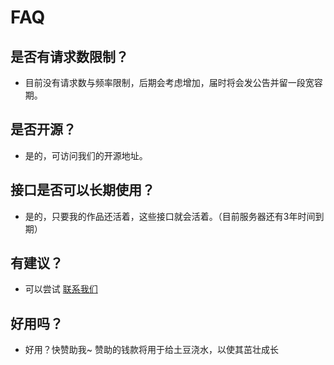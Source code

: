 # FAQ

## 是否有请求数限制？
- 目前没有请求数与频率限制，后期会考虑增加，届时将会发公告并留一段宽容期。


## 是否开源？
- 是的，可访问我们的开源地址。

## 接口是否可以长期使用？
- 是的，只要我的作品还活着，这些接口就会活着。（目前服务器还有3年时间到期）

## 有建议？
- 可以尝试 [联系我们](./contact.md)

## 好用吗？
- 好用？快赞助我~ 赞助的钱款将用于给土豆浇水，以使其茁壮成长

